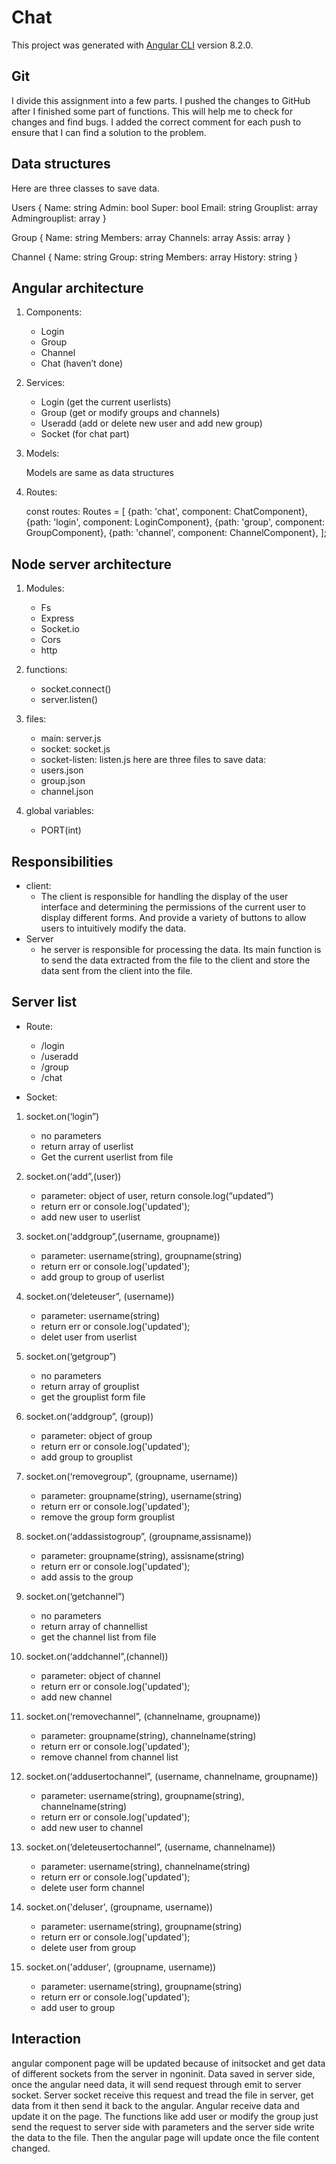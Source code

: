 # Chat

This project was generated with [Angular CLI](https://github.com/angular/angular-cli) version 8.2.0.

## Git

 I divide this assignment into a few parts. I pushed the changes to GitHub after I finished some part of functions. This will help me to check for changes and find bugs. I added the correct comment for each push to ensure that I can find a solution to the problem.

## Data structures

 Here are three classes to save data.

Users {
Name: string
Admin: bool
Super: bool
Email: string
Grouplist: array
Admingrouplist: array
}

Group {
Name: string
Members: array
Channels: array
Assis: array
}

Channel {
Name: string
Group: string
Members: array
History: string
}

## Angular architecture

1. Components:
    - Login
    -  Group
    - Channel
    - Chat (haven’t done)

2. Services:
    - Login (get the current userlists)
    - Group (get or modify groups and channels)
    - Useradd (add or delete new user and add new group)
    - Socket (for chat part)

3. Models:

    Models are same as data structures

4. Routes:

    const routes: Routes = [
        {path: 'chat', component: ChatComponent},
        {path: 'login', component: LoginComponent},
        {path: 'group', component: GroupComponent},
        {path: 'channel', component: ChannelComponent},
    ];

## Node server architecture

1. Modules:
    - Fs
    - Express
    - Socket.io
    - Cors
    - http

2. functions:
    - socket.connect()
    - server.listen()

3. files:
    - main: server.js
    - socket: socket.js
    - socket-listen: listen.js
    here are three files to save data:
    - users.json
    - group.json
    - channel.json

4. global variables:
    - PORT(int)

## Responsibilities
- client:
    - The client is responsible for handling the display of the user interface and determining the permissions of the current user to display different forms. And provide a variety of buttons to allow users to intuitively modify the data.
- Server
    - he server is responsible for processing the data. Its main function is to send the data extracted from the file to the client and store the data sent from the client into the file.

## Server list
- Route:
    - /login
    - /useradd
    - /group
    - /chat

- Socket:
1. socket.on(‘login”)
    - no parameters
    - return array of userlist
    - Get the current userlist from file

2. socket.on(‘add”,(user))
    - parameter: object of user, return console.log(“updated”)
    - return err or console.log('updated');
    - add new user to userlist

3. socket.on(‘addgroup”,(username, groupname))
    - parameter: username(string), groupname(string)
    - return err or console.log('updated');
    - add group to group of userlist

4. socket.on(‘deleteuser”, (username))
    - parameter: username(string)
    - return err or console.log('updated');
    - delet user from userlist

5. socket.on(‘getgroup”)
    - no parameters
    - return array of grouplist
    - get the grouplist form file

6. socket.on(‘addgroup”, (group))
    - parameter: object of group
    - return err or console.log('updated');
    - add group to grouplist

7. socket.on(‘removegroup”, (groupname, username))
    - parameter: groupname(string), username(string)
    - return err or console.log('updated');
    - remove the group form grouplist

8. socket.on(‘addassistogroup”, (groupname,assisname))
    - parameter: groupname(string), assisname(string)
    - return err or console.log('updated');
    - add assis to the group

9. socket.on(‘getchannel”)
    - no parameters
    - return array of channellist
    - get the channel list from file

10. socket.on(‘addchannel”,(channel))
    - parameter: object of channel
    - return err or console.log('updated');
    - add new channel

11. socket.on(‘removechannel”, (channelname, groupname))
    - parameter: groupname(string), channelname(string)
    - return err or console.log('updated');
    - remove channel from channel list

12. socket.on(‘addusertochannel”, (username, channelname, groupname))
    - parameter: username(string), groupname(string), channelname(string)
    - return err or console.log('updated');
    - add new user to channel

13. socket.on(‘deleteusertochannel”, (username, channelname))
    - parameter: username(string), channelname(string)
    - return err or console.log('updated');
    - delete user form channel

14. socket.on('deluser', (groupname, username))
    - parameter: username(string), groupname(string)
    - return err or console.log('updated');
    - delete user from group

15. socket.on('adduser', (groupname, username))
    - parameter: username(string), groupname(string)
    - return err or console.log('updated');
    - add user to group

## Interaction

angular component page will be updated because of initsocket and get data of different sockets from the server in ngoninit. Data saved in server side, once the angular need data, it will send request through emit to server socket. Server socket receive this request and tread the file in server, get data from it then send it back to the angular. Angular receive data and update it on the page. The functions like add user or modify the group just send the request to server side with parameters and the server side write the data to the file. Then the angular page will update once the file content changed.











